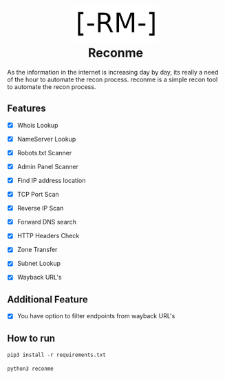 <h1 align="center">
  <br>
  <a href="https://github.com/fasalmbt/reconme"><img src="reconme.png" alt="reconme"></a>
  <br>
  Reconme
  <br>
</h1>


As the information in the internet is increasing day by day, its really a need of the hour to automate the recon process. reconme is a simple recon tool to automate the recon process.

## Features

- [x] Whois Lookup
- [x] NameServer Lookup
- [x] Robots.txt Scanner
- [x] Admin Panel Scanner
- [x] Find IP address location
- [x] TCP Port Scan
- [x] Reverse IP Scan
- [x] Forward DNS search
- [x] HTTP Headers Check
- [x] Zone Transfer
- [x] Subnet Lookup
- [x] Wayback URL's


## Additional Feature

- [x] You have option to filter endpoints from wayback URL's


## How to run 

```
pip3 install -r requirements.txt

python3 reconme
```



